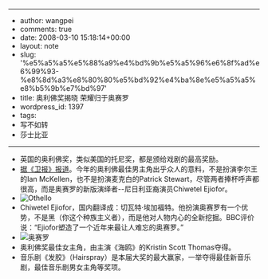- --
- author: wangpei
- comments: true
- date: 2008-03-10 15:18:14+00:00
- layout: note
- slug: '%e5%a5%a5%e5%88%a9%e4%bd%9b%e5%a5%96%e6%8f%ad%e6%99%93-%e8%8d%a3%e8%80%80%e5%bd%92%e4%ba%8e%e5%a5%a5%e8%b5%9b%e7%bd%97'
- title: 奥利佛奖揭晓 荣耀归于奥赛罗
- wordpress_id: 1397
- tags:
- 写不如转
- 莎士比亚
- --
- 英国的奥利佛奖，类似美国的托尼奖，都是颁给戏剧的最高奖励。
- [据《卫报》报道](http://arts.guardian.co.uk/theatre/news/story/0,,2263813,00.html)。今年的奥利佛最佳男主角出乎众人的意料，不是扮演李尔王的Ian McKellen，也不是扮演麦克白的Patrick Stewart，尽管两者捧杯呼声都很高，而是奥赛罗的新版演绎者--尼日利亚裔演员Chiwetel Ejiofor。
- ![Othello](http://pic.yupoo.com/ctb.my/41532538c2da/medium.jpg)
- Chiwetel Ejiofor，国内翻译成：切瓦特·埃加福特。他扮演奥赛罗有一个优势，不是黑（你这个种族主义者），而是他对人物内心的全新挖掘。BBC评价说：“Ejiofor塑造了一个近年来最让人难忘的奥赛罗。”
- ![奥赛罗](http://pic.yupoo.com/ctb.my/80131538c2db/medium.jpg)
- 奥利佛奖最佳女主角，由主演《海鸥》的Kristin Scott Thomas夺得。
- 音乐剧《发胶》（Hairspray）是本届大奖的最大赢家，一举夺得最佳新音乐剧，最佳音乐剧男女主角等奖项。
